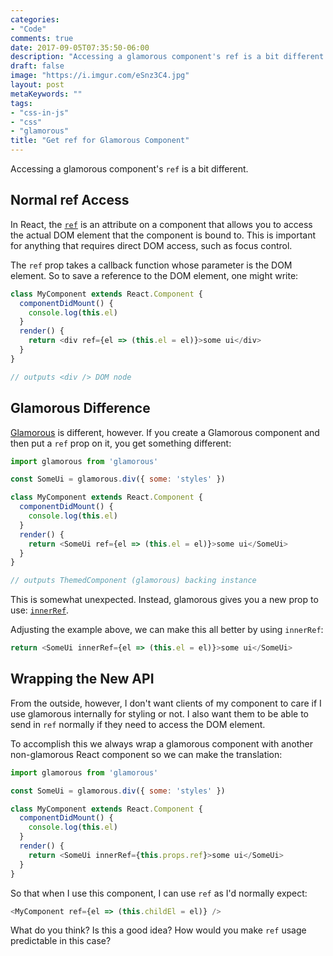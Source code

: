 ```yaml
---
categories:
- "Code"
comments: true
date: 2017-09-05T07:35:50-06:00
description: "Accessing a glamorous component's ref is a bit different."
draft: false
image: "https://i.imgur.com/eSnz3C4.jpg"
layout: post
metaKeywords: ""
tags:
- "css-in-js"
- "css"
- "glamorous"
title: "Get ref for Glamorous Component"
---
```


Accessing a glamorous component's `ref` is a bit different.

<!--more-->

## Normal ref Access

In React, the [`ref`](https://facebook.github.io/react/docs/refs-and-the-dom.html) is an attribute on a component that allows you to access the actual DOM element that the component is bound to.  This is important for anything that requires direct DOM access, such as focus control.

The `ref` prop takes a callback function whose parameter is the DOM element.  So to save a reference to the DOM element, one might write:

```js
class MyComponent extends React.Component {
  componentDidMount() {
    console.log(this.el)
  }
  render() { 
    return <div ref={el => (this.el = el)}>some ui</div>
  }
}

// outputs <div /> DOM node
```

## Glamorous Difference

[Glamorous](https://glamorous.rocks/) is different, however.  If you create a Glamorous component and then put a `ref` prop on it, you get something different:

```js
import glamorous from 'glamorous'

const SomeUi = glamorous.div({ some: 'styles' })

class MyComponent extends React.Component {
  componentDidMount() {
    console.log(this.el)
  }
  render() { 
    return <SomeUi ref={el => (this.el = el)}>some ui</SomeUi>
  }
}

// outputs ThemedComponent (glamorous) backing instance
```

This is somewhat unexpected.  Instead, glamorous gives you a new prop to use: [`innerRef`](https://glamorous.rocks/advanced#innerref).

Adjusting the example above, we can make this all better by using `innerRef`:

```js
return <SomeUi innerRef={el => (this.el = el)}>some ui</SomeUi>
```

## Wrapping the New API

From the outside, however, I don't want clients of my component to care if I use glamorous internally for styling or not.  I also want them to be able to send in `ref` normally if they need to access the DOM element.

To accomplish this we always wrap a glamorous component with another non-glamorous React component so we can make the translation:

```js
import glamorous from 'glamorous'

const SomeUi = glamorous.div({ some: 'styles' })

class MyComponent extends React.Component {
  componentDidMount() {
    console.log(this.el)
  }
  render() { 
    return <SomeUi innerRef={this.props.ref}>some ui</SomeUi>
  }
}
```

So that when I use this component, I can use `ref` as I'd normally expect:

```js
<MyComponent ref={el => (this.childEl = el)} />
```

What do you think?  Is this a good idea?  How would you make `ref` usage predictable in this case?

